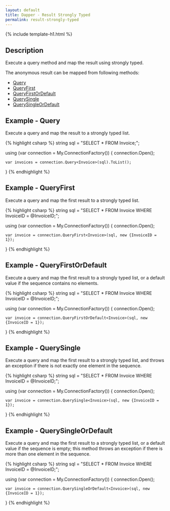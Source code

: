 ```yaml
---
layout: default
title: Dapper - Result Strongly Typed 
permalink: result-strongly-typed
---
```


{% include template-h1.html %}

## Description
Execute a query method and map the result using strongly typed.

The anonymous result can be mapped from following methods:

- [Query](example---query)
- [QueryFirst](example---queryfirst)
- [QueryFirstOrDefault](example---queryfirstordefault)
- [QuerySingle](example---querysingle)
- [QuerySingleOrDefault](example---querysingleordefault)

## Example - Query
Execute a query and map the result to a strongly typed list.

{% highlight csharp %}
string sql = "SELECT * FROM Invoice;";

using (var connection = My.ConnectionFactory())
{
    connection.Open();

    var invoices = connection.Query<Invoice>(sql).ToList();
}
{% endhighlight %}

## Example - QueryFirst
Execute a query and map the first result to a strongly typed list.

{% highlight csharp %}
string sql = "SELECT * FROM Invoice WHERE InvoiceID = @InvoiceID;";

using (var connection = My.ConnectionFactory())
{
    connection.Open();

    var invoice = connection.QueryFirst<Invoice>(sql, new {InvoiceID = 1});
}
{% endhighlight %}

## Example - QueryFirstOrDefault
Execute a query and map the first result to a strongly typed list, or a default value if the sequence contains no elements.

{% highlight csharp %}
string sql = "SELECT * FROM Invoice WHERE InvoiceID = @InvoiceID;";

using (var connection = My.ConnectionFactory())
{
    connection.Open();

    var invoice = connection.QueryFirstOrDefault<Invoice>(sql, new {InvoiceID = 1});
}
{% endhighlight %}

## Example - QuerySingle
Execute a query and map the first result to a strongly typed list, and throws an exception if there is not exactly one element in the sequence.

{% highlight csharp %}
string sql = "SELECT * FROM Invoice WHERE InvoiceID = @InvoiceID;";

using (var connection = My.ConnectionFactory())
{
    connection.Open();

    var invoice = connection.QuerySingle<Invoice>(sql, new {InvoiceID = 1});
}
{% endhighlight %}

## Example - QuerySingleOrDefault
Execute a query and map the first result to a strongly typed list, or a default value if the sequence is empty; this method throws an exception if there is more than one element in the sequence.

{% highlight csharp %}
string sql = "SELECT * FROM Invoice WHERE InvoiceID = @InvoiceID;";

using (var connection = My.ConnectionFactory())
{
    connection.Open();

    var invoice = connection.QuerySingleOrDefault<Invoice>(sql, new {InvoiceID = 1});
}
{% endhighlight %}
